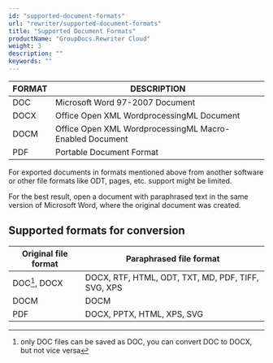```yaml
---
id: "supported-document-formats"
url: "rewriter/supported-document-formats"
title: "Supported Document Formats"
productName: "GroupDocs.Rewriter Cloud"
weight: 3
description: ""
keywords: ""
---
```


|FORMAT|DESCRIPTION|
|---|---|
|DOC|Microsoft Word 97-2007 Document|
|DOCX|Office Open XML WordprocessingML Document|
|DOCM|Office Open XML WordprocessingML Macro-Enabled Document|
|PDF|Portable Document Format|

For exported documents in formats mentioned above from another software or other file formats like ODT, pages, etc. support might be limited.

For the best result, open a document with paraphrased text in the same version of Microsoft Word, where the original document was created.

## Supported formats for conversion
|Original file format|Paraphrased file format|
|---|---|
|DOC[^1], DOCX|DOCX, RTF, HTML, ODT, TXT, MD, PDF, TIFF, SVG, XPS|
|DOCM|DOCM|
|PDF|DOCX, PPTX, HTML, XPS, SVG|
[^1]: only DOC files can be saved as DOC, you can convert DOC to DOCX, but not vice versa 